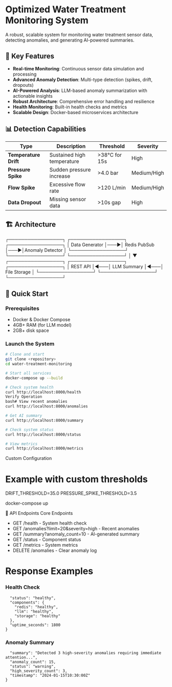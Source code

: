 # Optimized Water Treatment Monitoring System

A robust, scalable system for monitoring water treatment sensor data, detecting anomalies, and generating AI-powered summaries.

## 🚀 Key Features

- **Real-time Monitoring**: Continuous sensor data simulation and processing
- **Advanced Anomaly Detection**: Multi-type detection (spikes, drift, dropouts)
- **AI-Powered Analysis**: LLM-based anomaly summarization with actionable insights
- **Robust Architecture**: Comprehensive error handling and resilience
- **Health Monitoring**: Built-in health checks and metrics
- **Scalable Design**: Docker-based microservices architecture

## 📊 Detection Capabilities

| Type | Description | Threshold | Severity |
|------|-------------|-----------|----------|
| **Temperature Drift** | Sustained high temperature | >38°C for 15s | High |
| **Pressure Spike** | Sudden pressure increase | >4.0 bar | Medium/High |
| **Flow Spike** | Excessive flow rate | >120 L/min | Medium/High |
| **Data Dropout** | Missing sensor data | >10s gap | High |

## 🏗️ Architecture
┌─────────────────┐    ┌─────────────────┐    ┌─────────────────┐
│  Data Generator │───▶│  Redis PubSub   │───▶│Anomaly Detector │
└─────────────────┘    └─────────────────┘    └─────────────────┘
│
▼
┌─────────────────┐    ┌─────────────────┐    ┌─────────────────┐
│   REST API      │◀───│  LLM Summary    │◀───│  File Storage   │
└─────────────────┘    └─────────────────┘    └─────────────────┘

## 🚀 Quick Start

### Prerequisites
- Docker & Docker Compose
- 4GB+ RAM (for LLM model)
- 2GB+ disk space

### Launch the System
```bash
# Clone and start
git clone <repository>
cd water-treatment-monitoring

# Start all services
docker-compose up --build

# Check system health
curl http://localhost:8000/health
Verify Operation
bash# View recent anomalies
curl http://localhost:8000/anomalies

# Get AI summary
curl http://localhost:8000/summary

# Check system status
curl http://localhost:8000/status

# View metrics
curl http://localhost:8000/metrics
```

Custom Configuration
# Example with custom thresholds
DRIFT_THRESHOLD=35.0 
PRESSURE_SPIKE_THRESHOLD=3.5 

docker-compose up

📡 API Endpoints
Core Endpoints

 - GET /health - System health check
 - GET /anomalies?limit=20&severity=high - Recent anomalies
 - GET /summary?anomaly_count=10 - AI-generated summary
 - GET /status - Component status
 - GET /metrics - System metrics
 - DELETE /anomalies - Clear anomaly log

# Response Examples

### Health Check
```json{
  "status": "healthy",
  "components": {
    "redis": "healthy",
    "llm": "healthy",
    "storage": "healthy"
  },
  "uptime_seconds": 1800
}
```
### Anomaly Summary
```json{
  "summary": "Detected 3 high-severity anomalies requiring immediate attention...",
  "anomaly_count": 15,
  "status": "warning",
  "high_severity_count": 3,
  "timestamp": "2024-01-15T10:30:00Z"
}
```
